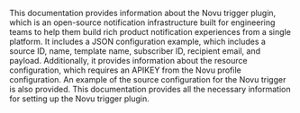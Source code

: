 This documentation provides information about the Novu trigger plugin, which is an open-source notification infrastructure built for engineering teams to help them build rich product notification experiences from a single platform. It includes a JSON configuration example, which includes a source ID, name, template name, subscriber ID, recipient email, and payload. Additionally, it provides information about the resource configuration, which requires an APIKEY from the Novu profile configuration. An example of the source configuration for the Novu trigger is also provided. This documentation provides all the necessary information for setting up the Novu trigger plugin.